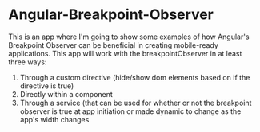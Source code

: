# Angular-Breakpoint-Observer

This is an app where I'm going to show some examples of how Angular's Breakpoint Observer can be beneficial in creating mobile-ready applications. This app will work with the breakpointObserver in at least three ways:
1. Through a custom directive (hide/show dom elements based on if the directive is true)
2. Directly within a component
3. Through a service (that can be used for whether or not the breakpoint observer is true at app initiation or made dynamic to change as the app's width changes

